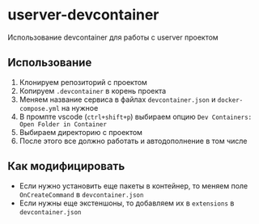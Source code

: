 # userver-devcontainer
Использование devcontainer для работы с userver проектом


## Использование
1. Клонируем репозиторий с проектом
2. Копируем `.devcontainer` в корень проекта
3. Меняем название сервиса в файлах `devcontainer.json` и `docker-compose.yml` на нужное
4. В промпте vscode (`ctrl+shift+p`) выбираем опцию `Dev Containers: Open Folder in Container`
5. Выбираем директорию с проектом
6. После этого все должно работать и автодополнение в том числе

## Как модифицировать 
- Если нужно установить еще пакеты в контейнер, то меняем поле `OnCreateCommand` в `devcontainer.json`
- Если нужны еще экстеншоны, то добавляем их в `extensions` в `devcontainer.json`
